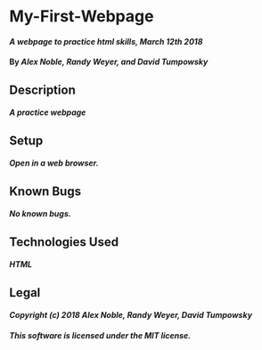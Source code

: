 # My-First-Webpage

#### _A webpage to practice html skills, March 12th 2018_

#### By _**Alex Noble, Randy Weyer, and David Tumpowsky**_

## Description

#### _A practice webpage_

## Setup

#### _Open in a web browser._

## Known Bugs

#### _No known bugs._

## Technologies Used

#### _HTML_

## Legal

#### _Copyright (c) 2018 Alex Noble, Randy Weyer, David Tumpowsky_

#### _This software is licensed under the MIT license._
